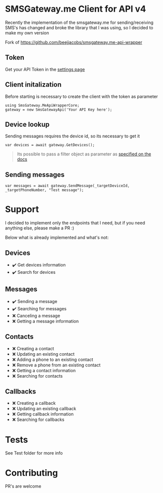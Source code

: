 # SMSGateway.me Client for API v4
Recently the implementation of the smsgateway.me for sending/receiving SMS's has changed
and broke the library that I was using, so I decided to make my own version

Fork of https://github.com/beejjacobs/smsgateway.me-api-wrapper


## Token
Get your API Token in the [settings page](https://smsgateway.me/dashboard/settings)

## Client initalization
Before starting is necessary to create the client with the token as parameter
```
using SmsGateway.MeApiWrapperCore;
gateway = new SmsGatewayApi('Your API Key here');
```

## Device lookup
Sending messages requires the device id, so its necessary to get it
```
var devices = await gateway.GetDevices();
```
> Its possible to pass a filter object as parameter as [specified on the docs](https://smsgateway.me/sms-api-documentation/devices/searching-android-devices)

## Sending messages
```
var messages = await gateway.SendMessage(_targetDeviceId, _targetPhoneNumber, "Test message");
```

# Support
I decided to implement only the endpoints that I need, but if you need anything else, please make a PR :)

Below what is already implemented and what's not:

## Devices
 - :heavy_check_mark: Get devices information
 - :heavy_check_mark: Search for devices

## Messages
 - :heavy_check_mark: Sending a message
 - :heavy_check_mark: Searching for messages
 - :x: Canceling a message
 - :x: Getting a message information
 
## Contacts
 - :x: Creating a contact
 - :x: Updating an existing contact
 - :x: Adding a phone to an existing contact
 - :x: Remove a phone from an existing contact
 - :x: Getting a contact information
 - :x: Searching for contacts

## Callbacks
 - :x: Creating a callback
 - :x: Updating an existing callback
 - :x: Getting callback information
 - :x: Searching for callbacks

# Tests
See Test folder for more info

# Contributing
PR's are welcome
